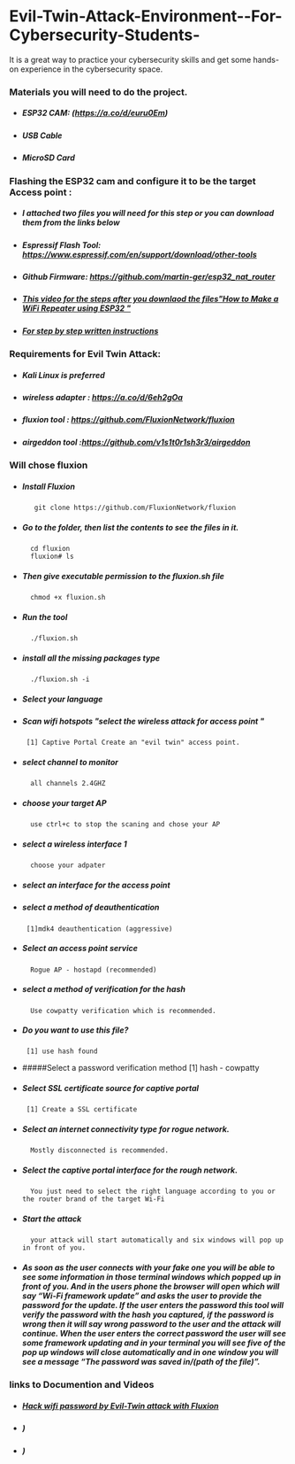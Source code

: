# Evil-Twin-Attack-Environment--For-Cybersecurity-Students-
It is a great way to practice your cybersecurity skills and get some hands-on experience in the cybersecurity space.




### Materials you will need to do the project.
* ##### ESP32 CAM: (https://a.co/d/euru0Em)          
* ##### USB Cable
* ##### MicroSD Card

### Flashing the ESP32 cam and configure it to be the target Access point : 
* ##### I attached two files you will need for this step or you can download them from the links below 
* ##### Espressif Flash Tool: https://www.espressif.com/en/support/download/other-tools
* ##### Github Firmware: https://github.com/martin-ger/esp32_nat_router
* ##### [This video for the steps after you downlaod the files"How to Make a WiFi Repeater using ESP32 "](https://youtu.be/BP1Dz66faf4)
* ##### [For step by step written instructions](https://theiotprojects.com/portable-esp32-wifi-repeater/)

### Requirements for Evil Twin Attack: 
* ##### Kali Linux is preferred
* ##### wireless adapter : https://a.co/d/6eh2gOa
* ##### fluxion tool : https://github.com/FluxionNetwork/fluxion
* ##### airgeddon tool :https://github.com/v1s1t0r1sh3r3/airgeddon

### Will chose fluxion 
* #####  Install Fluxion
         git clone https://github.com/FluxionNetwork/fluxion
* ##### Go to the folder, then list the contents to see the files in it.
        cd fluxion
        fluxion# ls
* ##### Then give executable permission to the fluxion.sh file
        chmod +x fluxion.sh
* ##### Run the tool
        ./fluxion.sh
* ##### install all the missing packages type 
        ./fluxion.sh -i
* ##### Select your language 
* ##### Scan wifi hotspots "select the wireless attack for access point "
       [1] Captive Portal Create an "evil twin" access point.
* ##### select channel to monitor 
        all channels 2.4GHZ 
* ##### choose your target AP 
        use ctrl+c to stop the scaning and chose your AP
* ##### select a wireless interface 1
        choose your adpater
* ##### select an interface for the access point
* ##### select a method of deauthentication 
       [1]mdk4 deauthentication (aggressive)
* #####  Select an access point service
        Rogue AP - hostapd (recommended)
* ##### select a method of verification for the hash
        Use cowpatty verification which is recommended. 
* ##### Do you want to use this file?  
       [1] use hash found
* #####Select a password verification method 
       [1] hash - cowpatty
* ##### Select SSL certificate source for captive portal
       [1] Create a SSL certificate
* ##### Select an internet connectivity type for rogue network.
        Mostly disconnected is recommended.
* ##### Select the captive portal interface for the rough network.
        You just need to select the right language according to you or the router brand of the target Wi-Fi
* ##### Start the attack
        your attack will start automatically and six windows will pop up in front of you. 
* ##### As soon as the user connects with your fake one you will be able to see some information in those terminal windows which popped up in front of you. And in the users phone the browser will open which will say “Wi-Fi framework update” and asks the user to provide the password for the update. If the user enters the password this tool will verify the password with the hash you captured, if the password is wrong then it will say wrong password to the user and the attack will continue. When the user enters the correct password the user will see some framework updating and in your terminal you will see five of the pop up windows will close automatically and in one window you will see a message “The password was saved in/(path of the file)”.


### links to Documention and Videos

* ##### [Hack wifi password by Evil-Twin attack with Fluxion ](https://anirbanroy.co.in/hack-wifi-password-by-evil-twin-attack-with-fluxion/)

* ##### []())

* ##### [ ]())

